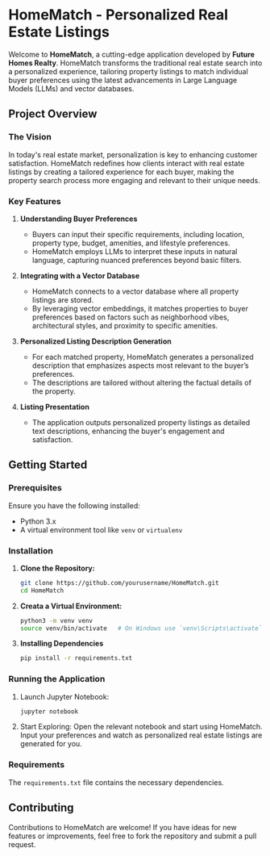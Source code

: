 # HomeMatch - Personalized Real Estate Listings

Welcome to **HomeMatch**, a cutting-edge application developed by **Future Homes Realty**. HomeMatch transforms the traditional real estate search into a personalized experience, tailoring property listings to match individual buyer preferences using the latest advancements in Large Language Models (LLMs) and vector databases.

## Project Overview

### The Vision

In today's real estate market, personalization is key to enhancing customer satisfaction. HomeMatch redefines how clients interact with real estate listings by creating a tailored experience for each buyer, making the property search process more engaging and relevant to their unique needs.

### Key Features

1. **Understanding Buyer Preferences**
   - Buyers can input their specific requirements, including location, property type, budget, amenities, and lifestyle preferences.
   - HomeMatch employs LLMs to interpret these inputs in natural language, capturing nuanced preferences beyond basic filters.

2. **Integrating with a Vector Database**
   - HomeMatch connects to a vector database where all property listings are stored.
   - By leveraging vector embeddings, it matches properties to buyer preferences based on factors such as neighborhood vibes, architectural styles, and proximity to specific amenities.

3. **Personalized Listing Description Generation**
   - For each matched property, HomeMatch generates a personalized description that emphasizes aspects most relevant to the buyer’s preferences.
   - The descriptions are tailored without altering the factual details of the property.

4. **Listing Presentation**
   - The application outputs personalized property listings as detailed text descriptions, enhancing the buyer's engagement and satisfaction.

## Getting Started

### Prerequisites

Ensure you have the following installed:

- Python 3.x
- A virtual environment tool like `venv` or `virtualenv`

### Installation

1. **Clone the Repository:**

   ```bash
   git clone https://github.com/yourusername/HomeMatch.git
   cd HomeMatch
   ```
2. **Creata a Virtual Environment:**
    ```bash
    python3 -m venv venv
    source venv/bin/activate   # On Windows use `venv\Scripts\activate`
    ```
3. **Installing Dependencies**
    ```bash
    pip install -r requirements.txt
    ```

### Running the Application
1. Launch Jupyter Notebook:
    ```bash
    jupyter notebook
    ```
2. Start Exploring: Open the relevant notebook and start using HomeMatch. Input your preferences and watch as personalized real estate listings are generated for you.

### Requirements
The `requirements.txt` file contains the necessary dependencies.

## Contributing
Contributions to HomeMatch are welcome! If you have ideas for new features or improvements, feel free to fork the repository and submit a pull request.